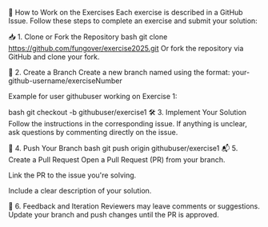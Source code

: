 🧪 How to Work on the Exercises
Each exercise is described in a GitHub Issue. Follow these steps to complete an exercise and submit your solution:

📥 1. Clone or Fork the Repository
bash
git clone https://github.com/fungover/exercise2025.git
Or fork the repository via GitHub and clone your fork.

🌱 2. Create a Branch
Create a new branch named using the format: your-github-username/exerciseNumber

Example for user githubuser working on Exercise 1:

bash
git checkout -b githubuser/exercise1
🛠️ 3. Implement Your Solution
Follow the instructions in the corresponding issue. If anything is unclear, ask questions by commenting directly on the issue.

🚀 4. Push Your Branch
bash
git push origin githubuser/exercise1
📬 5. Create a Pull Request
Open a Pull Request (PR) from your branch.

Link the PR to the issue you're solving.

Include a clear description of your solution.

💬 6. Feedback and Iteration
Reviewers may leave comments or suggestions. Update your branch and push changes until the PR is approved.
